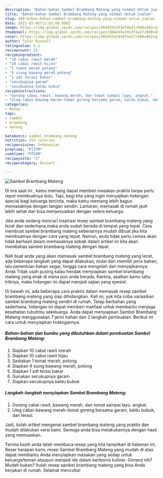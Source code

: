 ```yaml
---
description: "Bahan-bahan Sambel Brambang Mateng yang nikmat Untuk Jualan"
title: "Bahan-bahan Sambel Brambang Mateng yang nikmat Untuk Jualan"
slug: 489-bahan-bahan-sambel-brambang-mateng-yang-nikmat-untuk-jualan
date: 2021-02-06T13:03:08.090Z
image: https://img-global.cpcdn.com/recipes/d66455e191df4a27/680x482cq70/sambel-brambang-mateng-foto-resep-utama.jpg
thumbnail: https://img-global.cpcdn.com/recipes/d66455e191df4a27/680x482cq70/sambel-brambang-mateng-foto-resep-utama.jpg
cover: https://img-global.cpcdn.com/recipes/d66455e191df4a27/680x482cq70/sambel-brambang-mateng-foto-resep-utama.jpg
author: Tyler Russell
ratingvalue: 4.1
reviewcount: 15
recipeingredient:
- "10 cabai rawit merah"
- "10 cabai rawit hijau"
- "1 tomat merah potong"
- "4 siung bawang merah potong"
- "1 sdt terasi bakar"
- "secukupnya garam"
- "secukupnya kaldu bubuk"
recipeinstructions:
- "Goreng cabai rawit, bawang merah, dan tomat sampai layu. angkat."
- "Uleg cabai-bawang merah-tomat goreng bersama garam, kaldu bubuk, dan terasi."
categories:
- Resep
tags:
- sambel
- brambang
- mateng

katakunci: sambel brambang mateng 
nutrition: 253 calories
recipecuisine: Indonesian
preptime: "PT37M"
cooktime: "PT59M"
recipeyield: "2"
recipecategory: Dessert

---
```



![Sambel Brambang Mateng](https://img-global.cpcdn.com/recipes/d66455e191df4a27/680x482cq70/sambel-brambang-mateng-foto-resep-utama.jpg)

Di era  saat ini , kamu memang dapat membeli masakan praktis tanpa perlu repot membuatnya dulu. Tapi, bagi kita yang ingin menyajikan hidangan special bagi keluarga tercinta, maka kamu memang lebih bagus memasaknya dengan tangan sendiri. Lantaran, memasak di rumah jauh lebih sehat dan bisa menyesuaikan dengan selera keluarga.

Jika anda sedang mencari inspirasi resep sambel brambang mateng yang lezat dan sederhana,maka anda sudah berada di tempat yang tepat. Cara membuat sambel brambang mateng  sebenarnya mudah dibuat jika kita membuatnya dengan cara yang tepat. Namun, anda tidak perlu cemas akan tidak berhasil dalam memasaknya 
sebab dalam artikel ini kita akan membahas sambel brambang mateng dengan tepat.  



Nah buat anda yang akan memasak sambel brambang mateng yang lezat, ada beberapa langkah yang dapat dilakukan, mulai dari memilih jenis bahan, lalu penentuan bahan segar, hingga cara mengolah dan menyajikannya. Anda Tidak usah pusing kalau hendak menyiapkan sambel brambang mateng yang enak di mana pun anda berada. Karena, asalkan kamu  tahu triknya, maka hidangan ini dapat menjadi sajian yang spesial.

Di bawah ini, ada beberapa cara praktis  dalam memasak resep sambel brambang mateng yang siap dihidangkan. Kali ini, yuk kita coba variasikan sambel brambang mateng sendiri di rumah. Tetap berbahan yang sederhana, hidangan ini dapat memberi manfaat untuk membantu menjaga kesehatan tubuhmu sekeluarga. Anda dapat menyiapkan Sambel Brambang Mateng menggunakan 7 jenis bahan dan 2 langkah pembuatan. Berikut ini cara untuk menyiapkan hidangannya.

<!--inarticleads1-->

##### Bahan-bahan dan bumbu yang dibutuhkan dalam pembuatan Sambel Brambang Mateng:

1. Siapkan 10 cabai rawit merah
1. Siapkan 10 cabai rawit hijau
1. Sediakan 1 tomat merah, potong
1. Siapkan 4 siung bawang merah, potong
1. Siapkan 1 sdt terasi bakar
1. Gunakan secukupnya garam
1. Siapkan secukupnya kaldu bubuk




<!--inarticleads2-->

##### Langkah-langkah menyiapkan Sambel Brambang Mateng:

1. Goreng cabai rawit, bawang merah, dan tomat sampai layu. angkat.
1. Uleg cabai-bawang merah-tomat goreng bersama garam, kaldu bubuk, dan terasi.




Jadi, itulah artikel mengenai  sambel brambang mateng  yang praktis dan mudah dilakukan versi kami. Semoga anda bisa melakukannya dengan hasil yang memuaskan. 

Terima kasih anda telah membaca resep yang kita tampilkan di halaman ini. Besar harapan kami, resep  Sambel Brambang Mateng yang mudah di atas dapat membantu Anda menyiapkan masakan yang sedap untuk keluarga/teman ataupun menjadi ide dalam berbisnis kuliner. Gimana nih? Mudah bukan? Itulah resep sambel brambang mateng yang bisa Anda kerjakan di rumah. Selamat mencoba!

